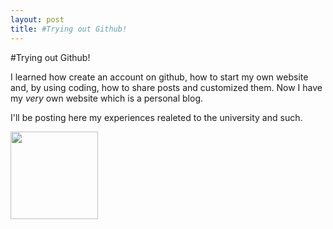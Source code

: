 ```yaml
---
layout: post
title: #Trying out Github!
---
```

#Trying out Github!

  I learned how create an account on github, how to start my own website and, by using coding, how to share posts and customized them. Now I have my _very_ own website which is a personal blog. 

  I'll be posting here my experiences realeted to the university and such. 

<img src="http://pix.iemoji.com/sbemojix2/0803.png" style="width:140px;height:140px">
